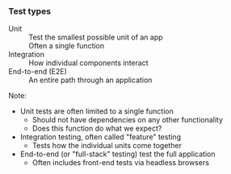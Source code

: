 ### Test types

<dl>
    <dt class="fragment" data-fragment-index="0">Unit</dt>
    <dd class="fragment" data-fragment-index="0">Test the smallest possible unit of an app</dd>
    <dd class="fragment" data-fragment-index="1">Often a single function</dd>
    <dt class="fragment" data-fragment-index="2">Integration</dt>
    <dd class="fragment" data-fragment-index="2">How individual components interact</dd>
    <dt class="fragment" data-fragment-index="3">End-to-end (E2E)</dt>
    <dd class="fragment" data-fragment-index="3">An entire path through an application</dd>
</dl>

Note:

* Unit tests are often limited to a single function
    - Should not have dependencies on any other functionality
    - Does this function do what we expect?
* Integration testing, often called "feature" testing
    - Tests how the individual units come together
* End-to-end (or "full-stack" testing) test the full application
    - Often includes front-end tests via headless browsers
